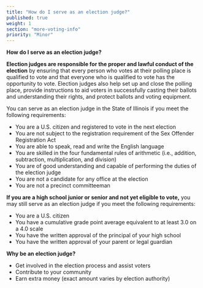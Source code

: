 ```yaml
---
title: "How do I serve as an election judge?"
published: true
weight: 1
section: "more-voting-info"
priority: "Minor"
---
```

**How do I serve as an election judge?**

**Election judges are responsible for the proper and lawful conduct of the election** by ensuring that every person who votes at their polling place is qualified to vote and that everyone who is qualified to vote has the opportunity to vote. Election judges also help set up and close the polling place, provide instructions to aid voters in successfully casting their ballots and understanding their rights, and protect ballots and voting equipment.  

You can serve as an election judge in the State of Illinois if you meet the following requirements:  
- You are a U.S. citizen and registered to vote in the next election  
- You are not subject to the registration requirement of the Sex Offender Registration Act  
- You are able to speak, read and write the English language  
- You are skilled in the four fundamental rules of arithmetic (i.e., addition, subtraction, multiplication, and division)  
- You are of good understanding and capable of performing the duties of the election judge  
- You are not a candidate for any office at the election  
- You are not a precinct committeeman  

**If you are a high school junior or senior and not yet eligible to vote,** you may still serve as an election judge if you meet the following requirements:  
- You are a U.S. citizen  
- You have a cumulative grade point average equivalent to at least 3.0 on a 4.0 scale  
- You have the written approval of the principal of your high school  
- You have the written approval of your parent or legal guardian  

**Why be an election judge?**  
- Get involved in the election process and assist voters  
- Contribute to your community  
- Earn extra money (exact amount varies by election authority)  
